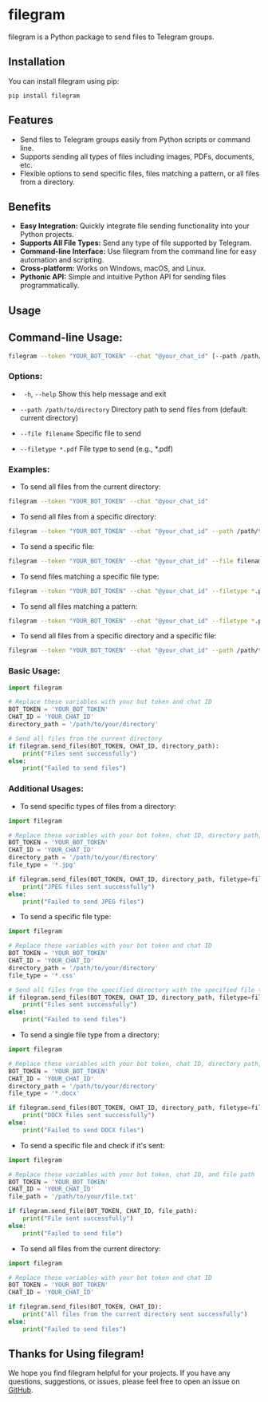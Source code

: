 # filegram

filegram is a Python package to send files to Telegram groups.

## Installation

You can install filegram using pip:

```
pip install filegram
```

## Features

- Send files to Telegram groups easily from Python scripts or command line.
- Supports sending all types of files including images, PDFs, documents, etc.
- Flexible options to send specific files, files matching a pattern, or all files from a directory.

## Benefits

- **Easy Integration:** Quickly integrate file sending functionality into your Python projects.
- **Supports All File Types:** Send any type of file supported by Telegram.
- **Command-line Interface:** Use filegram from the command line for easy automation and scripting.
- **Cross-platform:** Works on Windows, macOS, and Linux.
- **Pythonic API:** Simple and intuitive Python API for sending files programmatically.

## Usage

## Command-line Usage:

```bash
filegram --token "YOUR_BOT_TOKEN" --chat "@your_chat_id" [--path /path/to/directory] [--file filename] [--filetype *.pdf]
```

### Options:

- ` -h`, `--help`            Show this help message and exit
  
-  `--path /path/to/directory`    Directory path to send files from (default: current directory)
  
-  `--file filename`       Specific file to send
  
-  `--filetype *.pdf`      File type to send (e.g., *.pdf)

### Examples:

 - To send all files from the current directory:

```bash
filegram --token "YOUR_BOT_TOKEN" --chat "@your_chat_id"
```

 - To send all files from a specific directory:

```bash
filegram --token "YOUR_BOT_TOKEN" --chat "@your_chat_id" --path /path/to/directory
```

-  To send a specific file:
  
```bash
filegram --token "YOUR_BOT_TOKEN" --chat "@your_chat_id" --file filename.txt
```

-  To send files matching a specific file type:

```bash
filegram --token "YOUR_BOT_TOKEN" --chat "@your_chat_id" --filetype *.pdf
```

-  To send all files matching a pattern:
  
```bash
filegram --token "YOUR_BOT_TOKEN" --chat "@your_chat_id" --filetype *.png
  ```

  - To send all files from a specific directory and a specific file:
  
```bash
filegram --token "YOUR_BOT_TOKEN" --chat "@your_chat_id" --path /path/to/directory --file file.txt
```

### Basic Usage:

```python
import filegram

# Replace these variables with your bot token and chat ID
BOT_TOKEN = 'YOUR_BOT_TOKEN'
CHAT_ID = 'YOUR_CHAT_ID'
directory_path = '/path/to/your/directory'

# Send all files from the current directory
if filegram.send_files(BOT_TOKEN, CHAT_ID, directory_path):
    print("Files sent successfully")
else:
    print("Failed to send files")
```

### Additional Usages:

- To send specific types of files from a directory:

```python
import filegram

# Replace these variables with your bot token, chat ID, directory path, and file type
BOT_TOKEN = 'YOUR_BOT_TOKEN'
CHAT_ID = 'YOUR_CHAT_ID'
directory_path = '/path/to/your/directory'
file_type = '*.jpg'

if filegram.send_files(BOT_TOKEN, CHAT_ID, directory_path, filetype=file_type):
    print("JPEG files sent successfully")
else:
    print("Failed to send JPEG files")
```

- To send a specific file type:

```python
import filegram

# Replace these variables with your bot token and chat ID
BOT_TOKEN = 'YOUR_BOT_TOKEN'
CHAT_ID = 'YOUR_CHAT_ID'
directory_path = '/path/to/your/directory'
file_type = '*.css'

# Send all files from the specified directory with the specified file type
if filegram.send_files(BOT_TOKEN, CHAT_ID, directory_path, filetype=file_type):
    print("Files sent successfully")
else:
    print("Failed to send files")
```

- To send a single file type from a directory:

```python
import filegram

# Replace these variables with your bot token, chat ID, directory path, and file type
BOT_TOKEN = 'YOUR_BOT_TOKEN'
CHAT_ID = 'YOUR_CHAT_ID'
directory_path = '/path/to/your/directory'
file_type = '*.docx'

if filegram.send_files(BOT_TOKEN, CHAT_ID, directory_path, filetype=file_type):
    print("DOCX files sent successfully")
else:
    print("Failed to send DOCX files")
```

- To send a specific file and check if it's sent:

```python
import filegram

# Replace these variables with your bot token, chat ID, and file path
BOT_TOKEN = 'YOUR_BOT_TOKEN'
CHAT_ID = 'YOUR_CHAT_ID'
file_path = '/path/to/your/file.txt'

if filegram.send_file(BOT_TOKEN, CHAT_ID, file_path):
    print("File sent successfully")
else:
    print("Failed to send file")
```

- To send all files from the current directory:

```python
import filegram

# Replace these variables with your bot token and chat ID
BOT_TOKEN = 'YOUR_BOT_TOKEN'
CHAT_ID = 'YOUR_CHAT_ID'

if filegram.send_files(BOT_TOKEN, CHAT_ID):
    print("All files from the current directory sent successfully")
else:
    print("Failed to send files")
```

## Thanks for Using filegram!

We hope you find filegram helpful for your projects. If you have any questions, suggestions, or issues, please feel free to open an issue on [GitHub](https://github.com/ByteBreach/filegram).

